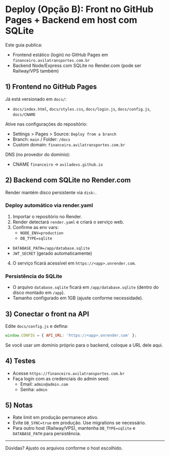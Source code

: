 # Deploy (Opção B): Front no GitHub Pages + Backend em host com SQLite

Este guia publica:
- Frontend estático (login) no GitHub Pages em `financeiro.avilatransportes.com.br`
- Backend Node/Express com SQLite no Render.com (pode ser Railway/VPS também)

## 1) Frontend no GitHub Pages
Já está versionado em `docs/`:
- `docs/index.html`, `docs/styles.css`, `docs/login.js`, `docs/config.js`, `docs/CNAME`

Ative nas configurações do repositório:
- Settings > Pages > Source: `Deploy from a branch`
- Branch: `main` / Folder: `/docs`
- Custom domain: `financeiro.avilatransportes.com.br`

DNS (no provedor do domínio):
- CNAME `financeiro` -> `aviladevs.github.io`

## 2) Backend com SQLite no Render.com
Render mantém disco persistente via `disk:`.

### Deploy automático via render.yaml
1. Importar o repositório no Render.
2. Render detectará `render.yaml` e criará o serviço web.
3. Confirme as env vars:
   - `NODE_ENV=production`
   - `DB_TYPE=sqlite`
  - `DATABASE_PATH=/app/database.sqlite`
   - `JWT_SECRET` (gerado automaticamente)
4. O serviço ficará acessível em `https://<app>.onrender.com`.

### Persistência do SQLite
- O arquivo `database.sqlite` ficará em `/app/database.sqlite` (dentro do disco montado em `/app`).
- Tamanho configurado em 1GB (ajuste conforme necessidade).

## 3) Conectar o front na API
Edite `docs/config.js` e defina:
```js
window.CONFIG = { API_URL: 'https://<app>.onrender.com' };
```
Se você usar um domínio próprio para o backend, coloque a URL dele aqui.

## 4) Testes
- Acesse `https://financeiro.avilatransportes.com.br`
- Faça login com as credenciais do admin seed:
  - Email: `admin@admin.com`
  - Senha: `admin`

## 5) Notas
- Rate limit em produção permanece ativo.
- Evite `DB_SYNC=true` em produção. Use migrations se necessário.
- Para outro host (Railway/VPS), mantenha `DB_TYPE=sqlite` e `DATABASE_PATH` para persistência.

---
Dúvidas? Ajusto os arquivos conforme o host escolhido.